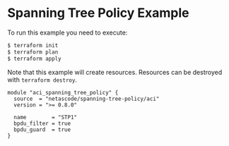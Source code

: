<!-- BEGIN_TF_DOCS -->
# Spanning Tree Policy Example

To run this example you need to execute:

```bash
$ terraform init
$ terraform plan
$ terraform apply
```

Note that this example will create resources. Resources can be destroyed with `terraform destroy`.

```hcl
module "aci_spanning_tree_policy" {
  source  = "netascode/spanning-tree-policy/aci"
  version = ">= 0.8.0"

  name        = "STP1"
  bpdu_filter = true
  bpdu_guard  = true
}
```
<!-- END_TF_DOCS -->